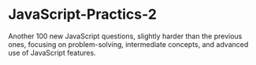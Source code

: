 # JavaScript-Practics-2
Another 100 new JavaScript questions, slightly harder than the previous ones, focusing on problem-solving, intermediate concepts, and advanced use of JavaScript features.
